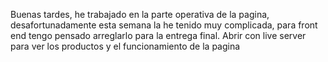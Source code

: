 Buenas tardes, he trabajado en la parte operativa de la pagina, desafortunadamente esta semana la he tenido muy complicada, para front end tengo pensado arreglarlo para la entrega final.
Abrir con live server para ver los productos y el funcionamiento de la pagina
